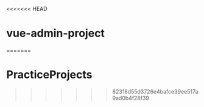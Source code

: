 <<<<<<< HEAD
# vue-admin-project
=======
# PracticeProjects
>>>>>>> 82318d55d3726e4bafce39ee517a9ad0b4f28f39
